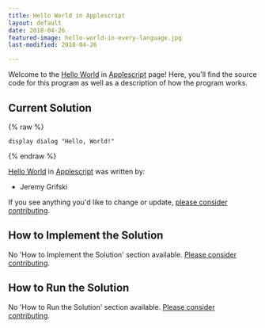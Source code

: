 ```yaml
---
title: Hello World in Applescript
layout: default
date: 2018-04-26
featured-image: hello-world-in-every-language.jpg
last-modified: 2018-04-26

---
```


Welcome to the [Hello World](https://rzuckerm.github.io/sample-programs-website-copy/projects/hello-world) in [Applescript](https://rzuckerm.github.io/sample-programs-website-copy/languages/applescript) page! Here, you'll find the source code for this program as well as a description of how the program works.

## Current Solution

{% raw %}

```applescript
display dialog "Hello, World!"
```

{% endraw %}

[Hello World](https://rzuckerm.github.io/sample-programs-website-copy/projects/hello-world) in [Applescript](https://rzuckerm.github.io/sample-programs-website-copy/languages/applescript) was written by:

- Jeremy Grifski

If you see anything you'd like to change or update, [please consider contributing](https://github.com/TheRenegadeCoder/sample-programs).

## How to Implement the Solution

No 'How to Implement the Solution' section available. [Please consider contributing](https://github.com/TheRenegadeCoder/sample-programs-website).

## How to Run the Solution

No 'How to Run the Solution' section available. [Please consider contributing](https://github.com/TheRenegadeCoder/sample-programs-website).